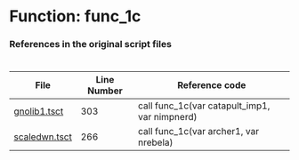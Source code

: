 # Function: func_1c
### References in the original script files

#

| File | Line Number | Reference code |
| --- | --- | --- |
| [gnolib1.tsct](../../../out/gnolib1.tsct#L303) | 303 | call func_1c(var catapult_imp1, var nimpnerd) |
| [scaledwn.tsct](../../../out/scaledwn.tsct#L266) | 266 | call func_1c(var archer1, var nrebela) |
